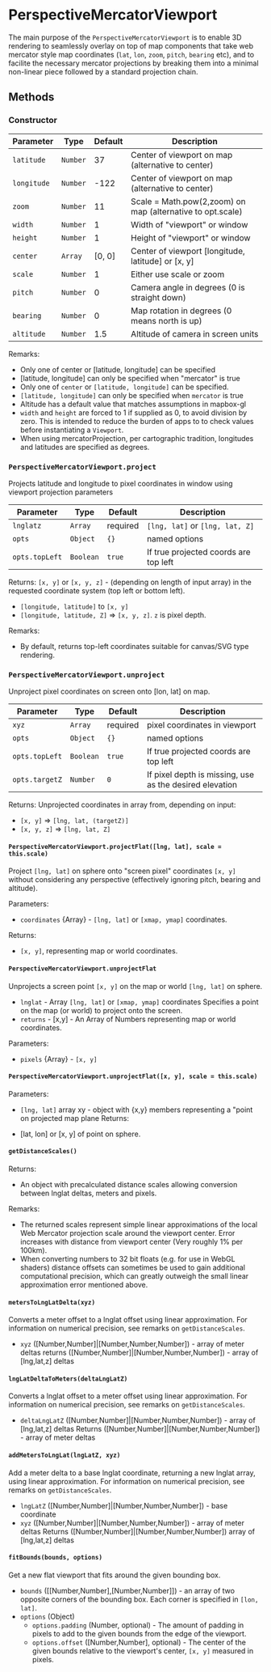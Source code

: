 # PerspectiveMercatorViewport

The main purpose of the `PerspectiveMercatorViewport` is to enable 3D rendering to
seamlessly overlay on top of map components that take web mercator style
map coordinates (`lat`, `lon`, `zoom`, `pitch`, `bearing` etc),
and to facilite the necessary mercator projections by breaking them into a
minimal non-linear piece followed by a standard projection chain.


## Methods

### Constructor

| Parameter     |  Type    | Default | Description                                                |
| ------------- | -------- | ------- | ---------------------------------------------------------- |
| `latitude`    | `Number` | 37      | Center of viewport on map (alternative to center)          |
| `longitude`   | `Number` | -122    | Center of viewport on map (alternative to center)          |
| `zoom`        | `Number` | 11      | Scale = Math.pow(2,zoom) on map (alternative to opt.scale) |
| `width`       | `Number` | 1       | Width of "viewport" or window                              |
| `height`      | `Number` | 1       | Height of "viewport" or window                             |
| `center`      | `Array`  | [0, 0]  | Center of viewport [longitude, latitude] or [x, y]         |
| `scale`       | `Number` | 1       | Either use scale or zoom                                   |
| `pitch`       | `Number` | 0       | Camera angle in degrees (0 is straight down)               |
| `bearing`     | `Number` | 0       | Map rotation in degrees (0 means north is up)              |
| `altitude`    | `Number` | 1.5     | Altitude of camera in screen units                         |


Remarks:
 - Only one of center or [latitude, longitude] can be specified
 - [latitude, longitude] can only be specified when "mercator" is true
 - Only one of `center` or `[latitude, longitude]` can be specified.
 - `[latitude, longitude]` can only be specified when `mercator` is true
 - Altitude has a default value that matches assumptions in mapbox-gl
 - `width` and `height` are forced to 1 if supplied as 0, to avoid
   division by zero. This is intended to reduce the burden of apps to
   to check values before instantiating a `Viewport`.
 -  When using mercatorProjection, per cartographic tradition, longitudes and
   latitudes are specified as degrees.


### `PerspectiveMercatorViewport.project`

Projects latitude and longitude to pixel coordinates in window
using viewport projection parameters

| Parameter      | Type      | Default  | Description                     |
| -------------- | --------- | -------- | ------------------------------- |
| `lnglatz`      | `Array`   | required | `[lng, lat]` or `[lng, lat, Z]` |
| `opts`         | `Object`  | `{}`     | named options                   |
| `opts.topLeft` | `Boolean` | `true`   | If true projected coords are top left |

Returns: `[x, y]` or `[x, y, z]` - (depending on length of input array)
  in the requested coordinate system (top left or bottom left).
- `[longitude, latitude]` to `[x, y]`
- `[longitude, latitude, Z]` => `[x, y, z]`. `z` is pixel depth.

Remarks:
* By default, returns top-left coordinates suitable for canvas/SVG type
  rendering.


### `PerspectiveMercatorViewport.unproject`

Unproject pixel coordinates on screen onto [lon, lat] on map.

| Parameter      | Type      | Default  | Description                     |
| -------------- | --------- | -------- | ------------------------------- |
| `xyz`          | `Array`   | required | pixel coordinates in viewport   |
| `opts`         | `Object`  | `{}`     | named options                   |
| `opts.topLeft` | `Boolean` | `true`   | If true projected coords are top left |
| `opts.targetZ` | `Number`  | `0`      | If pixel depth is missing, use as the desired elevation |

Returns: Unprojected coordinates in array from, depending on input:
- `[x, y]` => `[lng, lat, (targetZ)]`
- `[x, y, z]` => `[lng, lat, Z]`


#### `PerspectiveMercatorViewport.projectFlat([lng, lat], scale = this.scale)`

Project `[lng, lat]` on sphere onto "screen pixel" coordinates `[x, y]` without
considering any perspective (effectively ignoring pitch, bearing and altitude).

Parameters:

 - `coordinates` {Array} - `[lng, lat]` or `[xmap, ymap]` coordinates.

Returns:

 - `[x, y]`, representing map or world coordinates.

#### `PerspectiveMercatorViewport.unprojectFlat`

Unprojects a screen point `[x, y]` on the map or world `[lng, lat]` on sphere.
* `lnglat` - Array `[lng, lat]` or `[xmap, ymap]` coordinates
  Specifies a point on the map (or world) to project onto the screen.
* `returns` - [x,y] - An Array of Numbers representing map or world coordinates.

Parameters:
 - `pixels` {Array} - `[x, y]`


#### `PerspectiveMercatorViewport.unprojectFlat([x, y], scale = this.scale)`


Parameters:
 - `[lng, lat]` array xy - object with {x,y} members representing a "point on projected map
plane
Returns:
* [lat, lon] or [x, y] of point on sphere.


#### `getDistanceScales()`

Returns:
- An object with precalculated distance scales allowing conversion between
  lnglat deltas, meters and pixels.

Remarks:
* The returned scales represent simple linear approximations of the local
  Web Mercator projection scale around the viewport center. Error increases
  with distance from viewport center (Very roughly 1% per 100km).
* When converting numbers to 32 bit floats (e.g. for use in WebGL shaders)
  distance offsets can sometimes be used to gain additional computational
  precision, which can greatly outweigh the small linear approximation error
  mentioned above.


#### `metersToLngLatDelta(xyz)`

Converts a meter offset to a lnglat offset using linear approximation.
For information on numerical precision, see remarks on `getDistanceScales`.

* `xyz` ([Number,Number]|[Number,Number,Number])  - array of meter deltas
returns ([Number,Number]|[Number,Number,Number]) - array of [lng,lat,z] deltas


#### `lngLatDeltaToMeters(deltaLngLatZ)`

Converts a lnglat offset to a meter offset using linear approximation.
For information on numerical precision, see remarks on `getDistanceScales`.

* `deltaLngLatZ` ([Number,Number]|[Number,Number,Number])  - array of [lng,lat,z] deltas
Returns ([Number,Number]|[Number,Number,Number]) - array of meter deltas


#### `addMetersToLngLat(lngLatZ, xyz)`

Add a meter delta to a base lnglat coordinate, returning a new lnglat array,
using linear approximation.
For information on numerical precision, see remarks on `getDistanceScales`.

* `lngLatZ` ([Number,Number]|[Number,Number,Number]) - base coordinate
* `xyz` ([Number,Number]|[Number,Number,Number])  - array of meter deltas
Returns ([Number,Number]|[Number,Number,Number]) array of [lng,lat,z] deltas


#### `fitBounds(bounds, options)`

Get a new flat viewport that fits around the given bounding box.

* `bounds` ([[Number,Number],[Number,Number]]) - an array of two opposite corners of
the bounding box. Each corner is specified in `[lon, lat]`.
* `options` (Object)
  + `options.padding` (Number, optional) - The amount of padding in pixels to add to the given bounds from the edge of the viewport.
  + `options.offset` ([Number,Number], optional) - The center of the given bounds relative to the viewport's center, `[x, y]` measured in pixels.

